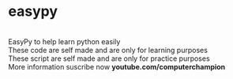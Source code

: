 # easypy
<br/>EasyPy to help learn python easily 
<br/>These code are self made and are only for learning purposes
<br/>These script are self made and are only for practice purposes
<br/>More information suscribe now <b> youtube.com/computerchampion </b>
